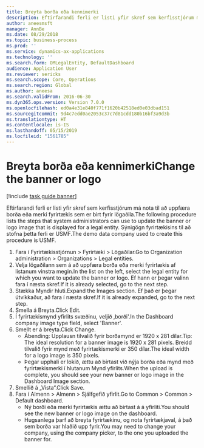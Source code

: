 ```yaml
---
title: Breyta borða eða kennimerki
description: Eftirfarandi ferli er listi yfir skref sem kerfisstjórum má nota til að uppfæra borða eða merki fyrirtækis sem er birt fyrir lögaðila.
author: aneesmsft
manager: AnnBe
ms.date: 08/29/2018
ms.topic: business-process
ms.prod: ''
ms.service: dynamics-ax-applications
ms.technology: ''
ms.search.form: OMLegalEntity, DefaultDashboard
audience: Application User
ms.reviewer: sericks
ms.search.scope: Core, Operations
ms.search.region: Global
ms.author: aneesa
ms.search.validFrom: 2016-06-30
ms.dyn365.ops.version: Version 7.0.0
ms.openlocfilehash: ed0a4e31e840f771f1620b42518ed0e03dbad151
ms.sourcegitcommit: 9d4c7edd0ae2053c37c7d81cdd180b16bf3a9d3b
ms.translationtype: HT
ms.contentlocale: is-IS
ms.lasthandoff: 05/15/2019
ms.locfileid: "1561785"
---
```

# <a name="change-the-banner-or-logo"></a><span data-ttu-id="c4c7a-103">Breyta borða eða kennimerki</span><span class="sxs-lookup"><span data-stu-id="c4c7a-103">Change the banner or logo</span></span>

[!include [task guide banner](../../includes/task-guide-banner.md)]

<span data-ttu-id="c4c7a-104">Eftirfarandi ferli er listi yfir skref sem kerfisstjórum má nota til að uppfæra borða eða merki fyrirtækis sem er birt fyrir lögaðila.</span><span class="sxs-lookup"><span data-stu-id="c4c7a-104">The following procedure lists the steps that system administrators can use to update the banner or logo image that is displayed for a legal entity.</span></span> <span data-ttu-id="c4c7a-105">Sýnigögn fyrirtækisins til að stofna þetta ferli er USMF.</span><span class="sxs-lookup"><span data-stu-id="c4c7a-105">The demo data company used to create this procedure is USMF.</span></span>

1. <span data-ttu-id="c4c7a-106">Fara í Fyrirtækisstjórnun > Fyrirtæki > Lögaðilar.</span><span class="sxs-lookup"><span data-stu-id="c4c7a-106">Go to Organization administration > Organizations > Legal entities.</span></span>
2. <span data-ttu-id="c4c7a-107">Velja lögaðilann sem á að uppfæra borða eða merki fyrirtækis af listanum vinstra megin.</span><span class="sxs-lookup"><span data-stu-id="c4c7a-107">In the list on the left, select the legal entity for which you want to update the banner or logo.</span></span> <span data-ttu-id="c4c7a-108">Ef hann er þegar valinn fara í næsta skref.</span><span class="sxs-lookup"><span data-stu-id="c4c7a-108">If it is already selected, go to the next step.</span></span>
3. <span data-ttu-id="c4c7a-109">Stækka Myndir hluti.</span><span class="sxs-lookup"><span data-stu-id="c4c7a-109">Expand the Images section.</span></span> <span data-ttu-id="c4c7a-110">Ef það er þegar útvíkkaður, að fara í næsta skref.</span><span class="sxs-lookup"><span data-stu-id="c4c7a-110">If it is already expanded, go to the next step.</span></span>
4. <span data-ttu-id="c4c7a-111">Smella á Breyta.</span><span class="sxs-lookup"><span data-stu-id="c4c7a-111">Click Edit.</span></span>
5. <span data-ttu-id="c4c7a-112">Í fyrirtækismynd yfirlits svæðinu, veljið ‚borði'.</span><span class="sxs-lookup"><span data-stu-id="c4c7a-112">In the Dashboard company image type field, select 'Banner'.</span></span>
6. <span data-ttu-id="c4c7a-113">Smellt er á breyta.</span><span class="sxs-lookup"><span data-stu-id="c4c7a-113">Click Change.</span></span>
    * <span data-ttu-id="c4c7a-114">Ábending: Upplausn tilvalið fyrir borðamynd er 1920 x 281 dílar.</span><span class="sxs-lookup"><span data-stu-id="c4c7a-114">Tip: The ideal resolution for a banner image is 1920 x 281 pixels.</span></span> <span data-ttu-id="c4c7a-115">Breidd tilvalið fyrir mynd með fyrirtækismerki er 350 dílar.</span><span class="sxs-lookup"><span data-stu-id="c4c7a-115">The ideal width for a logo image is 350 pixels.</span></span>  
    * <span data-ttu-id="c4c7a-116">Þegar upphali er lokið, ættu að birtast við nýja borða eða mynd með fyrirtækismerki í hlutanum Mynd yfirlits.</span><span class="sxs-lookup"><span data-stu-id="c4c7a-116">When the upload is complete, you should see your new banner or logo image in the Dashboard Image section.</span></span>  
7. <span data-ttu-id="c4c7a-117">Smellið á „Vista“.</span><span class="sxs-lookup"><span data-stu-id="c4c7a-117">Click Save.</span></span>
8. <span data-ttu-id="c4c7a-118">Fara í Almenn > Almenn > Sjálfgefið yfirlit.</span><span class="sxs-lookup"><span data-stu-id="c4c7a-118">Go to Common > Common > Default dashboard.</span></span>
    * <span data-ttu-id="c4c7a-119">Ný borði eða merki fyrirtækis ættu að birtast á á yfirliti.</span><span class="sxs-lookup"><span data-stu-id="c4c7a-119">You should see the new banner or logo image on the dashboard.</span></span>  
    * <span data-ttu-id="c4c7a-120">Hugsanlega þarf að breyta fyrirtækinu, og nota fyrirtækjaval, á það sem borða var hlaðið upp fyrir.</span><span class="sxs-lookup"><span data-stu-id="c4c7a-120">You may need to change your company, using the company picker, to the one you uploaded the banner for.</span></span>  

